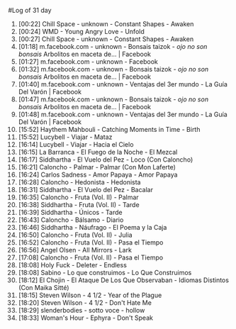 #Log of 31 day

1. [00:22] Chill Space - unknown - Constant Shapes - Awaken
1. [00:24] WMD - Young Angry Love - Unfold
1. [00:27] Chill Space - unknown - Constant Shapes - Awaken
1. [01:18] m.facebook.com - unknown - Bonsais taizok - *ojo no son bonsais* Arbolitos en maceta de... | Facebook
1. [01:27] m.facebook.com - unknown - Facebook
1. [01:32] m.facebook.com - unknown - Bonsais taizok - *ojo no son bonsais* Arbolitos en maceta de... | Facebook
1. [01:40] m.facebook.com - unknown - Ventajas del 3er mundo - La Guía Del Varón | Facebook
1. [01:47] m.facebook.com - unknown - Bonsais taizok - *ojo no son bonsais* Arbolitos en maceta de... | Facebook
1. [01:48] m.facebook.com - unknown - Ventajas del 3er mundo - La Guía Del Varón | Facebook
1. [15:52] Haythem Mahbouli - Catching Moments in Time - Birth
1. [15:52] Lucybell - Viajar - Mataz
1. [16:14] Lucybell - Viajar - Hacia el Cielo
1. [16:15] La Barranca - El Fuego de la Noche - El Mezcal
1. [16:17] Siddhartha - El Vuelo del Pez - Loco (Con Caloncho)
1. [16:21] Caloncho - Palmar - Palmar (Con Mon Laferte)
1. [16:24] Carlos Sadness - Amor Papaya - Amor Papaya
1. [16:28] Caloncho - Hedonista - Hedonista
1. [16:31] Siddhartha - El Vuelo del Pez - Bacalar
1. [16:35] Caloncho - Fruta (Vol. II) - Palmar
1. [16:38] Siddhartha - Fruta (Vol. II) - Tarde
1. [16:39] Siddhartha - Únicos - Tarde
1. [16:43] Caloncho - Bálsamo - Diario
1. [16:46] Siddhartha - Náufrago - El Poema y la Caja
1. [16:50] Caloncho - Fruta (Vol. II) - Julia
1. [16:52] Caloncho - Fruta (Vol. II) - Pasa el Tiempo
1. [16:56] Angel Olsen - All Mirrors - Lark
1. [17:08] Caloncho - Fruta (Vol. II) - Pasa el Tiempo
1. [18:08] Holy Fuck - Deleter - Endless
1. [18:08] Sabino - Lo que construimos - Lo Que Construimos
1. [18:12] El Chojin - El Ataque De Los Que Observaban - Idiomas Distintos (Con Maika Sitté)
1. [18:15] Steven Wilson - 4 1/2 - Year of the Plague
1. [18:20] Steven Wilson - 4 1/2 - Don't Hate Me
1. [18:29] slenderbodies - sotto voce - hollow
1. [18:33] Woman's Hour - Ephyra - Don't Speak
